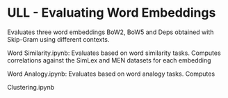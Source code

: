 # ULL - Evaluating Word Embeddings

Evaluates three word embeddings BoW2, BoW5 and Deps obtained with Skip-Gram using different contexts.

Word Similarity.ipynb: 
Evaluates based on word similarity tasks. 
Computes correlations against the SimLex and MEN datasets for each embedding

Word Analogy.ipynb: 
Evaluates based on word analogy tasks.
Computes 

Clustering.ipynb


